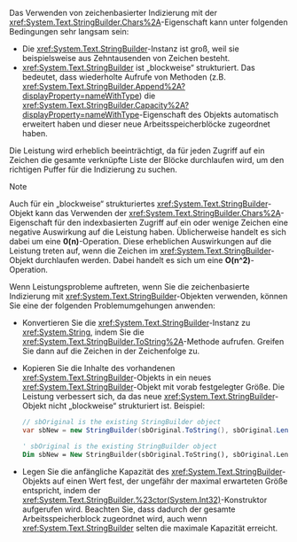 Das Verwenden von zeichenbasierter Indizierung mit der <xref:System.Text.StringBuilder.Chars%2A>-Eigenschaft kann unter folgenden Bedingungen sehr langsam sein:

- Die <xref:System.Text.StringBuilder>-Instanz ist groß, weil sie beispielsweise aus Zehntausenden von Zeichen besteht.
- <xref:System.Text.StringBuilder> ist „blockweise“ strukturiert. Das bedeutet, dass wiederholte Aufrufe von Methoden (z.B. <xref:System.Text.StringBuilder.Append%2A?displayProperty=nameWithType>) die <xref:System.Text.StringBuilder.Capacity%2A?displayProperty=nameWithType>-Eigenschaft des Objekts automatisch erweitert haben und dieser neue Arbeitsspeicherblöcke zugeordnet haben.

Die Leistung wird erheblich beeinträchtigt, da für jeden Zugriff auf ein Zeichen die gesamte verknüpfte Liste der Blöcke durchlaufen wird, um den richtigen Puffer für die Indizierung zu suchen.

> [!NOTE]
>  Auch für ein „blockweise“ strukturiertes <xref:System.Text.StringBuilder>-Objekt kann das Verwenden der <xref:System.Text.StringBuilder.Chars%2A>-Eigenschaft für den indexbasierten Zugriff auf ein oder wenige Zeichen eine negative Auswirkung auf die Leistung haben. Üblicherweise handelt es sich dabei um eine **0(n)**-Operation. Diese erheblichen Auswirkungen auf die Leistung treten auf, wenn die Zeichen im <xref:System.Text.StringBuilder>-Objekt durchlaufen werden. Dabei handelt es sich um eine **O(n^2)**-Operation. 

Wenn Leistungsprobleme auftreten, wenn Sie die zeichenbasierte Indizierung mit <xref:System.Text.StringBuilder>-Objekten verwenden, können Sie eine der folgenden Problemumgehungen anwenden:

- Konvertieren Sie die <xref:System.Text.StringBuilder>-Instanz zu <xref:System.String>, indem Sie die <xref:System.Text.StringBuilder.ToString%2A>-Methode aufrufen. Greifen Sie dann auf die Zeichen in der Zeichenfolge zu.

- Kopieren Sie die Inhalte des vorhandenen <xref:System.Text.StringBuilder>-Objekts in ein neues <xref:System.Text.StringBuilder>-Objekt mit vorab festgelegter Größe. Die Leistung verbessert sich, da das neue <xref:System.Text.StringBuilder>-Objekt nicht „blockweise“ strukturiert ist. Beispiel:

   ```csharp
   // sbOriginal is the existing StringBuilder object
   var sbNew = new StringBuilder(sbOriginal.ToString(), sbOriginal.Length);
   ```
   ```vb
   ' sbOriginal is the existing StringBuilder object
   Dim sbNew = New StringBuilder(sbOriginal.ToString(), sbOriginal.Length)
   ```
- Legen Sie die anfängliche Kapazität des <xref:System.Text.StringBuilder>-Objekts auf einen Wert fest, der ungefähr der maximal erwarteten Größe entspricht, indem der <xref:System.Text.StringBuilder.%23ctor(System.Int32)>-Konstruktor aufgerufen wird. Beachten Sie, dass dadurch der gesamte Arbeitsspeicherblock zugeordnet wird, auch wenn <xref:System.Text.StringBuilder> selten die maximale Kapazität erreicht.
